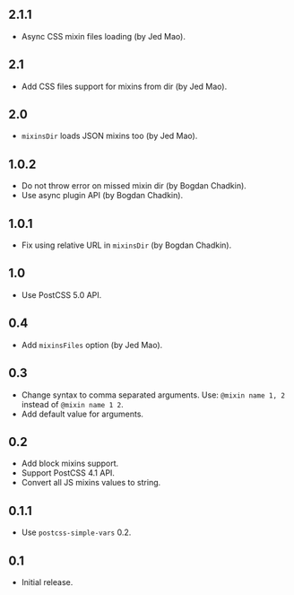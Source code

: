 ## 2.1.1
* Async CSS mixin files loading (by Jed Mao).

## 2.1
* Add CSS files support for mixins from dir (by Jed Mao).

## 2.0
* `mixinsDir` loads JSON mixins too (by Jed Mao).

## 1.0.2
* Do not throw error on missed mixin dir (by Bogdan Chadkin).
* Use async plugin API (by Bogdan Chadkin).

## 1.0.1
* Fix using relative URL in `mixinsDir` (by Bogdan Chadkin).

## 1.0
* Use PostCSS 5.0 API.

## 0.4
* Add `mixinsFiles` option (by Jed Mao).

## 0.3
* Change syntax to comma separated arguments.
  Use: `@mixin name 1, 2` instead of `@mixin name 1 2`.
* Add default value for arguments.

## 0.2
* Add block mixins support.
* Support PostCSS 4.1 API.
* Convert all JS mixins values to string.

## 0.1.1
* Use `postcss-simple-vars` 0.2.

## 0.1
* Initial release.
